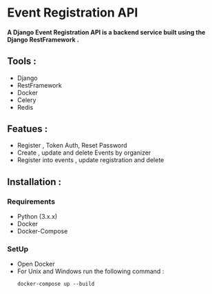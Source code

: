 # Event Registration API
#### A Django Event Registration API is a backend service built using the Django RestFramework .

## Tools :
- Django
- RestFramework
- Docker
- Celery
- Redis
  
## Featues :
- Register , Token Auth, Reset Password
- Create , update and delete Events by organizer
- Register into events , update registration and delete

## Installation :
  ### Requirements
  - Python (3.x.x)
  - Docker
  - Docker-Compose
  ### SetUp
  - Open Docker
  - For Unix and Windows run the following command :
    ```
    docker-compose up --build
    ```
